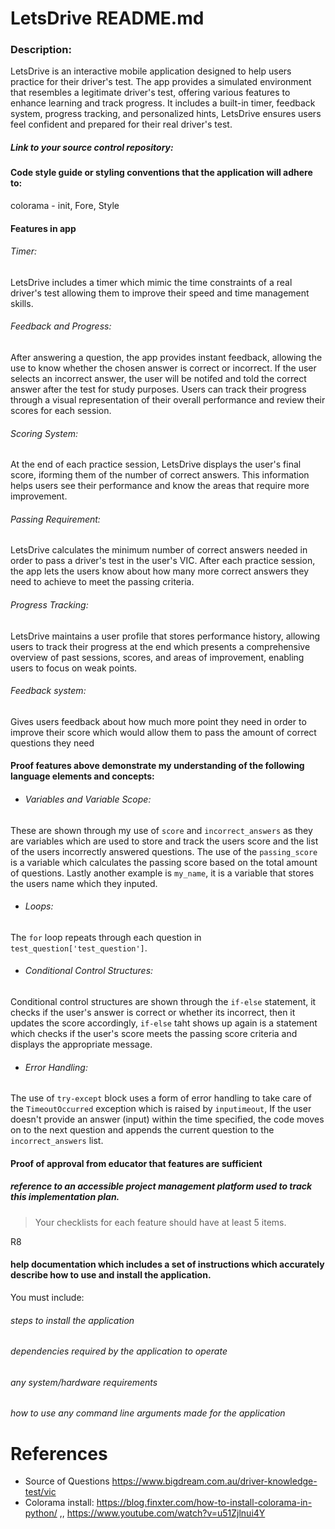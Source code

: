 # LetsDrive README.md

### Description:
LetsDrive is an interactive mobile application designed to help users practice for their driver's test. The app provides a simulated environment that resembles a legitimate driver's test, offering various features to enhance learning and track progress. It includes a built-in timer, feedback system, progress tracking, and personalized hints, LetsDrive ensures users feel confident and prepared for their real driver's test.

##### Link to your source control repository:


#### Code style guide or styling conventions that the application will adhere to:
colorama - init, Fore, Style


#### Features in app

###### Timer: 
LetsDrive includes a timer which mimic the time constraints of a real driver's test allowing them to improve their speed and time management skills.

###### Feedback and Progress:
After answering a question, the app provides instant feedback, allowing the use to know whether the chosen answer is correct or incorrect. If the user selects an incorrect answer, the user will be notifed and told the correct answer after the test for study purposes. Users can track their progress through a visual representation of their overall performance and review their scores for each session.

###### Scoring System: 
At the end of each practice session, LetsDrive displays the user's final score, iforming them of the number of correct answers. This information helps users see their performance and know the areas that require more improvement.

###### Passing Requirement: 
LetsDrive calculates the minimum number of correct answers needed in order to pass a driver's test in the user's VIC. After each practice session, the app lets the users know about how many more correct answers they need to achieve to meet the passing criteria.

###### Progress Tracking: 
LetsDrive maintains a user profile that stores performance history, allowing users to track their progress at the end which presents a comprehensive overview of past sessions, scores, and areas of improvement, enabling users to focus on weak points.

###### Feedback system:
Gives users feedback about how much more point they need in order to improve their score which would allow them to pass the amount of correct questions they need



#### Proof features above demonstrate my understanding of the following language elements and concepts:
- ###### Variables and Variable Scope:
These are shown through my use of `score` and `incorrect_answers` as they are variables which are used to store and track the users score and the list of the users incorrectly answered questions. The use of the `passing_score` is a variable which calculates the passing score based on the total amount of questions. Lastly another example is `my_name`, it is a variable that stores the users name which they inputed.

- ###### Loops:
The `for` loop repeats through each question in `test_question['test_question']`.

- ###### Conditional Control Structures:
Conditional control structures are shown through the `if-else` statement, it checks if the user's answer is correct or whether its incorrect, then it updates the score accordingly, `if-else` taht shows up again is a statement which checks if the user's score meets the passing score criteria and displays the appropriate message.

- ###### Error Handling:
The use of `try-except` block uses a form of error handling to take care of the `TimeoutOccurred` exception which is raised by `inputimeout`, If the user doesn't provide an answer (input) within the time specified, the code moves on to the next question and appends the current question to the `incorrect_answers` list.


#### Proof of approval from educator that features are sufficient


##### reference to an accessible project management platform used to track this implementation plan. 


> Your checklists for each feature should have at least 5 items.

R8	
#### help documentation which includes a set of instructions which accurately describe how to use and install the application.

You must include:
###### steps to install the application
###### dependencies required by the application to operate
###### any system/hardware requirements
###### how to use any command line arguments made for the application

# References
- Source of Questions https://www.bigdream.com.au/driver-knowledge-test/vic
- Colorama install:  https://blog.finxter.com/how-to-install-colorama-in-python/  ,, https://www.youtube.com/watch?v=u51Zjlnui4Y 

